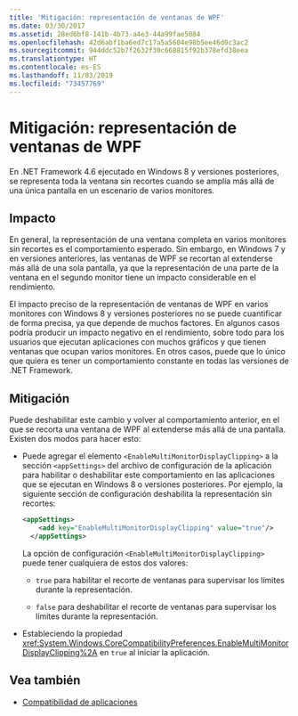 ```yaml
---
title: 'Mitigación: representación de ventanas de WPF'
ms.date: 03/30/2017
ms.assetid: 28ed6bf8-141b-4b73-a4e3-44a99fae5084
ms.openlocfilehash: 42d6abf1ba6ed7c17a5a5604e98b5ee46d0c3ac2
ms.sourcegitcommit: 944ddc52b7f2632f30c668815f92b378efd38eea
ms.translationtype: HT
ms.contentlocale: es-ES
ms.lasthandoff: 11/03/2019
ms.locfileid: "73457769"
---
```

# <a name="mitigation-wpf-window-rendering"></a>Mitigación: representación de ventanas de WPF

En .NET Framework 4.6 ejecutado en Windows 8 y versiones posteriores, se representa toda la ventana sin recortes cuando se amplía más allá de una única pantalla en un escenario de varios monitores.

## <a name="impact"></a>Impacto

En general, la representación de una ventana completa en varios monitores sin recortes es el comportamiento esperado. Sin embargo, en Windows 7 y en versiones anteriores, las ventanas de WPF se recortan al extenderse más allá de una sola pantalla, ya que la representación de una parte de la ventana en el segundo monitor tiene un impacto considerable en el rendimiento.

El impacto preciso de la representación de ventanas de WPF en varios monitores con Windows 8 y versiones posteriores no se puede cuantificar de forma precisa, ya que depende de muchos factores. En algunos casos podría producir un impacto negativo en el rendimiento, sobre todo para los usuarios que ejecutan aplicaciones con muchos gráficos y que tienen ventanas que ocupan varios monitores. En otros casos, puede que lo único que quiera es tener un comportamiento constante en todas las versiones de .NET Framework.

## <a name="mitigation"></a>Mitigación

Puede deshabilitar este cambio y volver al comportamiento anterior, en el que se recorta una ventana de WPF al extenderse más allá de una pantalla. Existen dos modos para hacer esto:

- Puede agregar el elemento `<EnableMultiMonitorDisplayClipping>` a la sección `<appSettings>` del archivo de configuración de la aplicación para habilitar o deshabilitar este comportamiento en las aplicaciones que se ejecutan en Windows 8 o versiones posteriores. Por ejemplo, la siguiente sección de configuración deshabilita la representación sin recortes:

  ```xml
  <appSettings>
      <add key="EnableMultiMonitorDisplayClipping" value="true"/>
    </appSettings>
  ```

  La opción de configuración `<EnableMultiMonitorDisplayClipping>` puede tener cualquiera de estos dos valores:

  - `true` para habilitar el recorte de ventanas para supervisar los límites durante la representación.

  - `false` para deshabilitar el recorte de ventanas para supervisar los límites durante la representación.

- Estableciendo la propiedad <xref:System.Windows.CoreCompatibilityPreferences.EnableMultiMonitorDisplayClipping%2A> en `true` al iniciar la aplicación.

## <a name="see-also"></a>Vea también

- [Compatibilidad de aplicaciones](application-compatibility.md)
